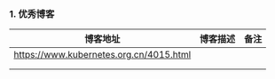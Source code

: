 ### 1. 优秀博客

| 博客地址                                | 博客描述 | 备注 |
| --------------------------------------- | -------- | ---- |
| https://www.kubernetes.org.cn/4015.html |          |      |
|                                         |          |      |
|                                         |          |      |

